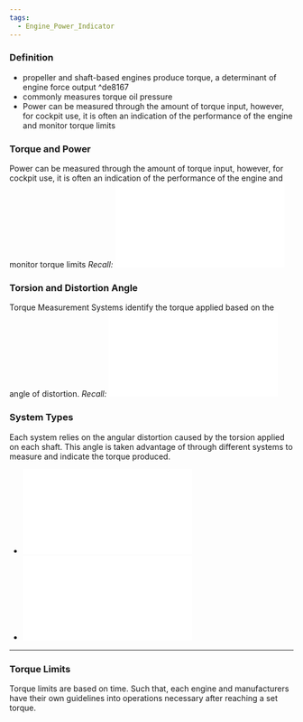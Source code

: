 ```yaml
---
tags:
  - Engine_Power_Indicator
---
```

### Definition
- propeller and shaft-based engines produce torque, a determinant of engine force output ^de8167
- commonly measures torque oil pressure 
- Power can be measured through the amount of torque input, however, for cockpit use, it is often an indication of the performance of the engine and monitor torque limits

### Torque and Power
Power can be measured through the amount of torque input, however, for cockpit use, it is often an indication of the performance of the engine and monitor torque limits
*Recall:* ![Power > Power and Torque](./Power.md#Power%20and%20Torque)
### Torsion and Distortion Angle
Torque Measurement Systems identify the torque applied based on the angle of distortion.
*Recall:* ![Torsion > General Equation](./Torsion.md#General%20Equation)

### System Types
Each system relies on the angular distortion caused by the torsion applied on each shaft. This angle is taken advantage of through different systems to measure and indicate the torque produced.

- ![Electronic Torque Indicating System](./Electronic%20Torque%20Indicating%20System.md)
- ![Balanced Oil Piston Hydromechanical Torque Indicating System](./Balanced%20Oil%20Piston%20Hydromechanical%20Torque%20Indicating%20System.md)

---
### Torque Limits
Torque limits are based on time. Such that, each engine and manufacturers have their own guidelines into operations necessary after reaching a set torque.